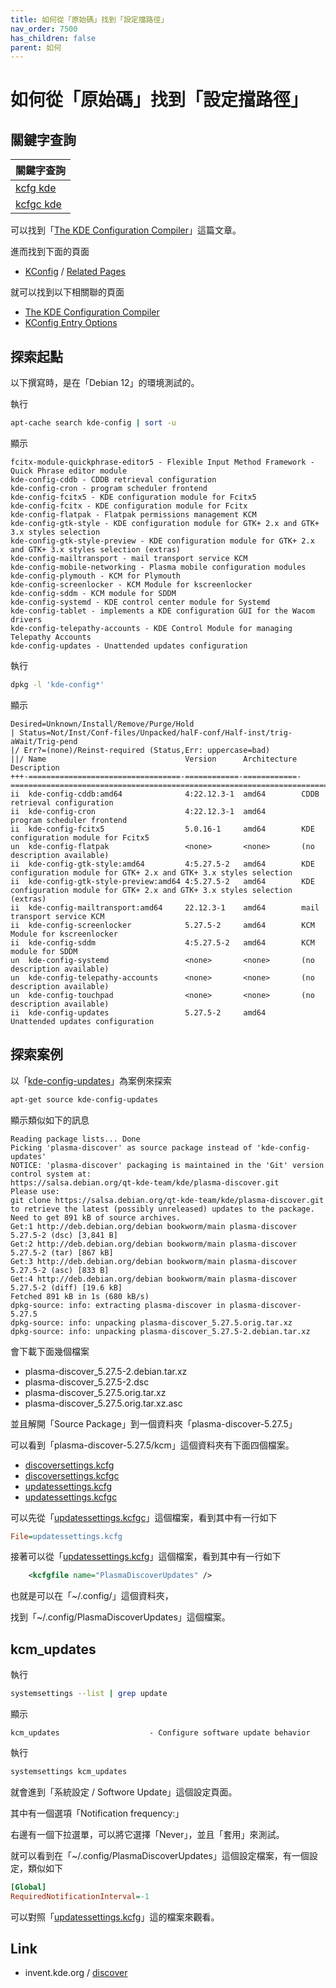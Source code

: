 ```yaml
---
title: 如何從「原始碼」找到「設定擋路徑」
nav_order: 7500
has_children: false
parent: 如何
---
```



# 如何從「原始碼」找到「設定擋路徑」


## 關鍵字查詢

| 關鍵字查詢 |
| --- |
| [kcfg kde](https://www.google.com/search?q=kcfg+kde) |
| [kcfgc kde](https://www.google.com/search?q=kcfg+kde) |


可以找到「[The KDE Configuration Compiler](https://api.kde.org/frameworks/kconfig/html/kconfig_compiler.html)」這篇文章。

進而找到下面的頁面

* [KConfig](https://api.kde.org/frameworks/kconfig/html/index.html) / [Related Pages](https://api.kde.org/frameworks/kconfig/html/pages.html)

就可以找到以下相關聯的頁面

* [The KDE Configuration Compiler](https://api.kde.org/frameworks/kconfig/html/kconfig_compiler.html)
* [KConfig Entry Options](https://api.kde.org/frameworks/kconfig/html/options.html)


## 探索起點

以下撰寫時，是在「Debian 12」的環境測試的。

執行

``` sh
apt-cache search kde-config | sort -u
```

顯示

```
fcitx-module-quickphrase-editor5 - Flexible Input Method Framework - Quick Phrase editor module
kde-config-cddb - CDDB retrieval configuration
kde-config-cron - program scheduler frontend
kde-config-fcitx5 - KDE configuration module for Fcitx5
kde-config-fcitx - KDE configuration module for Fcitx
kde-config-flatpak - Flatpak permissions management KCM
kde-config-gtk-style - KDE configuration module for GTK+ 2.x and GTK+ 3.x styles selection
kde-config-gtk-style-preview - KDE configuration module for GTK+ 2.x and GTK+ 3.x styles selection (extras)
kde-config-mailtransport - mail transport service KCM
kde-config-mobile-networking - Plasma mobile configuration modules
kde-config-plymouth - KCM for Plymouth
kde-config-screenlocker - KCM Module for kscreenlocker
kde-config-sddm - KCM module for SDDM
kde-config-systemd - KDE control center module for Systemd
kde-config-tablet - implements a KDE configuration GUI for the Wacom drivers
kde-config-telepathy-accounts - KDE Control Module for managing Telepathy Accounts
kde-config-updates - Unattended updates configuration
```

執行

``` sh
dpkg -l 'kde-config*'
```

顯示

```
Desired=Unknown/Install/Remove/Purge/Hold
| Status=Not/Inst/Conf-files/Unpacked/halF-conf/Half-inst/trig-aWait/Trig-pend
|/ Err?=(none)/Reinst-required (Status,Err: uppercase=bad)
||/ Name                               Version      Architecture Description
+++-==================================-============-============-============================================================================
ii  kde-config-cddb:amd64              4:22.12.3-1  amd64        CDDB retrieval configuration
ii  kde-config-cron                    4:22.12.3-1  amd64        program scheduler frontend
ii  kde-config-fcitx5                  5.0.16-1     amd64        KDE configuration module for Fcitx5
un  kde-config-flatpak                 <none>       <none>       (no description available)
ii  kde-config-gtk-style:amd64         4:5.27.5-2   amd64        KDE configuration module for GTK+ 2.x and GTK+ 3.x styles selection
ii  kde-config-gtk-style-preview:amd64 4:5.27.5-2   amd64        KDE configuration module for GTK+ 2.x and GTK+ 3.x styles selection (extras)
ii  kde-config-mailtransport:amd64     22.12.3-1    amd64        mail transport service KCM
ii  kde-config-screenlocker            5.27.5-2     amd64        KCM Module for kscreenlocker
ii  kde-config-sddm                    4:5.27.5-2   amd64        KCM module for SDDM
un  kde-config-systemd                 <none>       <none>       (no description available)
un  kde-config-telepathy-accounts      <none>       <none>       (no description available)
un  kde-config-touchpad                <none>       <none>       (no description available)
ii  kde-config-updates                 5.27.5-2     amd64        Unattended updates configuration
```

## 探索案例

以「[kde-config-updates](https://packages.debian.org/bookworm/amd64/kde-config-updates)」為案例來探索

``` sh
apt-get source kde-config-updates
```

顯示類似如下的訊息

```
Reading package lists... Done
Picking 'plasma-discover' as source package instead of 'kde-config-updates'
NOTICE: 'plasma-discover' packaging is maintained in the 'Git' version control system at:
https://salsa.debian.org/qt-kde-team/kde/plasma-discover.git
Please use:
git clone https://salsa.debian.org/qt-kde-team/kde/plasma-discover.git
to retrieve the latest (possibly unreleased) updates to the package.
Need to get 891 kB of source archives.
Get:1 http://deb.debian.org/debian bookworm/main plasma-discover 5.27.5-2 (dsc) [3,841 B]
Get:2 http://deb.debian.org/debian bookworm/main plasma-discover 5.27.5-2 (tar) [867 kB]
Get:3 http://deb.debian.org/debian bookworm/main plasma-discover 5.27.5-2 (asc) [833 B]
Get:4 http://deb.debian.org/debian bookworm/main plasma-discover 5.27.5-2 (diff) [19.6 kB]
Fetched 891 kB in 1s (680 kB/s)
dpkg-source: info: extracting plasma-discover in plasma-discover-5.27.5
dpkg-source: info: unpacking plasma-discover_5.27.5.orig.tar.xz
dpkg-source: info: unpacking plasma-discover_5.27.5-2.debian.tar.xz
```

會下載下面幾個檔案

* plasma-discover_5.27.5-2.debian.tar.xz
* plasma-discover_5.27.5-2.dsc
* plasma-discover_5.27.5.orig.tar.xz
* plasma-discover_5.27.5.orig.tar.xz.asc

並且解開「Source Package」到一個資料夾「plasma-discover-5.27.5」

可以看到「plasma-discover-5.27.5/kcm」這個資料夾有下面四個檔案。

* [discoversettings.kcfg](https://invent.kde.org/plasma/discover/-/blob/master/kcm/discoversettings.kcfg?ref_type=heads)
* [discoversettings.kcfgc](https://invent.kde.org/plasma/discover/-/blob/master/kcm/discoversettings.kcfgc?ref_type=heads)
* [updatessettings.kcfg](https://invent.kde.org/plasma/discover/-/blob/master/kcm/updatessettings.kcfg?ref_type=heads)
* [updatessettings.kcfgc](https://invent.kde.org/plasma/discover/-/blob/master/kcm/updatessettings.kcfgc?ref_type=heads)


可以先從「[updatessettings.kcfgc](https://invent.kde.org/plasma/discover/-/blob/master/kcm/updatessettings.kcfgc?ref_type=heads#L5)」這個檔案，看到其中有一行如下

``` ini
File=updatessettings.kcfg
```

接著可以從「[updatessettings.kcfg](https://invent.kde.org/plasma/discover/-/blob/master/kcm/updatessettings.kcfg?ref_type=heads#L12)」這個檔案，看到其中有一行如下

``` xml
    <kcfgfile name="PlasmaDiscoverUpdates" />
```

也就是可以在「~/.config/」這個資料夾，

找到「~/.config/PlasmaDiscoverUpdates」這個檔案。

## kcm_updates

執行

```  sh
systemsettings --list | grep update
```

顯示

```
kcm_updates                    - Configure software update behavior
```

執行

```  sh
systemsettings kcm_updates
```

就會進到「系統設定 / Softwore Update」這個設定頁面。

其中有一個選項「Notification frequency:」

右邊有一個下拉選單，可以將它選擇「Never」，並且「套用」來測試。

就可以看到在「~/.config/PlasmaDiscoverUpdates」這個設定檔案，有一個設定，類似如下

``` ini
[Global]
RequiredNotificationInterval=-1
```

可以對照「[updatessettings.kcfg](https://invent.kde.org/plasma/discover/-/blob/master/kcm/updatessettings.kcfg?ref_type=heads#L18)」這的檔案來觀看。


## Link

* invent.kde.org / [discover](https://invent.kde.org/plasma/discover)


